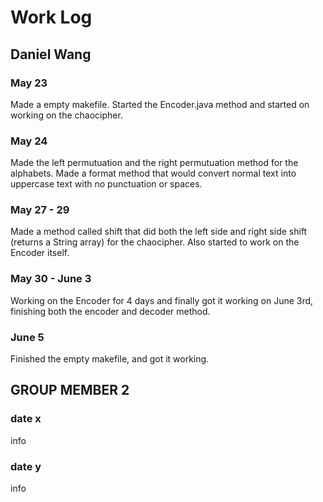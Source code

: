 # Work Log

## Daniel Wang

### May 23
Made a empty makefile.
Started the Encoder.java method and started on working on the chaocipher.
### May 24
Made the left permutuation and the right permutuation method for the alphabets.
Made a format method that would convert normal text into uppercase text with no punctuation or spaces.
### May 27 - 29
Made a method called shift that did both the left side and right side shift (returns a String array) for the chaocipher. 
Also started to work on the Encoder itself.
### May 30 - June 3
Working on the Encoder for 4 days and finally got it working on June 3rd, finishing both the encoder and decoder method.
### June 5
Finished the empty makefile, and got it working.

## GROUP MEMBER 2

### date x

info

### date y

info
